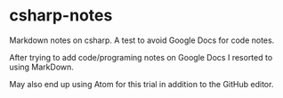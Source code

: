 # csharp-notes
Markdown notes on csharp. A test to avoid Google Docs for code notes.

After trying to add code/programing notes on Google Docs I resorted to using MarkDown.

May also end up using Atom for this trial in addition to the GitHub editor.

